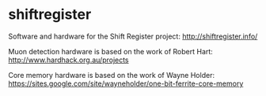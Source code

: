# shiftregister

Software and hardware for the Shift Register project:  http://shiftregister.info/



Muon detection hardware is based on the work of Robert Hart: http://www.hardhack.org.au/projects

Core memory hardware is based on the work of Wayne Holder: https://sites.google.com/site/wayneholder/one-bit-ferrite-core-memory